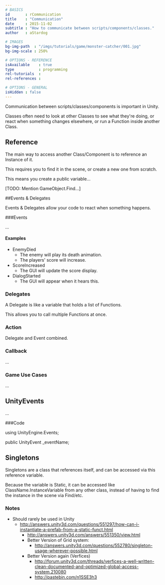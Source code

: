 ```yaml
---
# BASICS
id       : rCommunication
title    : "Communication"
date     : 2015-11-02
subtitle : "How to communicate between scripts/components/classes."
author   : aStardog

# IMAGES
bg-img-path  : "/imgs/tutorials/game/monster-catcher/001.jpg"
bg-img-scale : 250%

# OPTIONS - REFERENCE
isAvailable    : true
type           : programming
rel-tutorials  : 
rel-references : 

# OPTIONS - GENERAL
isHidden : false
---
```

Communication between scripts/classes/components is important in Unity.

Classes often need to look at other Classes to see what they're doing, or react when something changes elsewhere, or run a Function inside another Class.

## Reference

The main way to access another Class/Component is to reference an Instance of it.

This requires you to find it in the scene, or create a new one from scratch.

This means you create a public variable...

[TODO: Mention GameObject.Find...]

##Events & Delegates

Events & Delegates allow your code to react when something happens.

###Events

...

#### Examples

* EnemyDied
    * The enemy will play its death animation.
    * The players' score will increase.
* ScoreIncreased
    * The GUI will update the score display.
* DialogStarted
    * The GUI will appear when it hears this.

### Delegates

A Delegate is like a variable that holds a list of Functions.

This allows you to call multiple Functions at once.

### Action

Delegate and Event combined.

### Callback

...

### Game Use Cases

...

## UnityEvents

...

###Code

using UnityEngine.Events;

public UnityEvent _eventName;

## Singletons

Singletons are a class that references itself, and can be accessed via this reference variable.

Because the variable is Static, it can be accessed like ClassName.InstanceVariable from any other class, instead of having to find the instance in the scene via Find/etc.

### Notes

* Should rarely be used in Unity
    * http://answers.unity3d.com/questions/551297/how-can-i-instantiate-a-prefab-from-a-static-funct.html
        * http://answers.unity3d.com/answers/551350/view.html
        * Better Version of Grid system:
            * http://answers.unity3d.com/questions/552780/singleton-usage-wherever-possible.html
        * Better Version again (Verfices)
            * http://forum.unity3d.com/threads/verfices-a-well-written-clean-documented-and-optimized-global-access-system.210080
            * http://pastebin.com/n1SSE3h3
